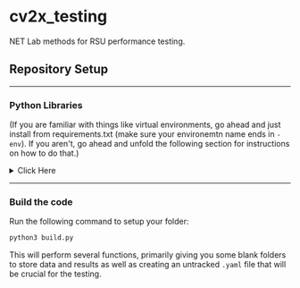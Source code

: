 # cv2x_testing
NET Lab methods for RSU performance testing.

## Repository Setup
---
### Python Libraries
(If you are familiar with things like virtual environments, go ahead and just install from requirements.txt (make sure your environemtn name ends in `-env`). If you aren't, go ahead and unfold the following section for instructions on how to do that.)
<details>
    <summary>Click Here</summary>
In order to run the files in this repo, you will need certain python libraries installed. This section walks you through doing this in a virtual environment. For those who are are already confident in creating their venv or who just want to add the lkibraries to their machine, you can just jump to step 3.

**0. Make sure you have Python's virtual environment library**
```bash
pip install virtualenv
```
This is a super useful library, and you can read more about it [here](https://www.freecodecamp.org/news/how-to-setup-virtual-environments-in-python/).

**1. Create your virtual environment**
```bash
python3 -m venv <name>env
```
_Please make sure that your virtual envornment name ends with `-env` if you intend to develop on Git, or else add it to the `.gitignore` file!_

**2. Activate your virtual environment**
```bash
source <name>env/bin/activate
```
When you are done developing on the virtual environment, you can just exit it using the terminal command 
```bash
deactivate
```

**3. Install the required python libraries**
```bash
pip install -r requirements.txt
```
This should install all the libraries needed. If you are not using a virtual enviroment, they will be installed to your whole python environment.
</details>

---
### Build the code

Run the following command to setup your folder:
```bash
python3 build.py
```
This will perform several functions, primarily giving you some blank folders to store data and results as well as creating an untracked `.yaml` file that will be crucial for the testing.